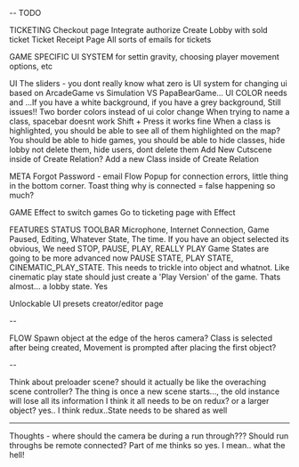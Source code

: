 --
TODO

TICKETING
  Checkout page
    Integrate authorize
    Create Lobby with sold ticket
  Ticket Receipt Page
  All sorts of emails for tickets

GAME SPECIFIC UI SYSTEM
  for settin gravity, choosing player movement options, etc

UI
  The sliders - you dont really know what zero is
  UI system for changing ui based on ArcadeGame vs Simulation VS PapaBearGame...
  UI COLOR needs and ...If you have a white background, if you have a grey background, Still issues!! Two border colors instead of ui color change
  When trying to name a class, spacebar doesnt work
    Shift + Press it works fine
  When a class is highlighted, you should be able to see all of them highlighted on the map?
  You should be able to hide games, you should be able to hide classes, hide lobby not delete them, hide users, dont delete them
  Add New Cutscene inside of Create Relation? Add a new Class inside of Create Relation

META
  Forgot Password - email Flow
  Popup for connection errors, little thing in the bottom corner. Toast thing
  why is connected = false happening so much?

GAME
  Effect to switch games
  Go to ticketing page with Effect

FEATURES
  STATUS TOOLBAR
    Microphone, Internet Connection, Game Paused, Editing, Whatever State, The time. If you have an object selected its obvious, 
    We need STOP, PAUSE, PLAY, REALLY PLAY
    Game States are going to be more advanced now PAUSE STATE, PLAY STATE, CINEMATIC_PLAY_STATE. This needs to trickle into object and whatnot. Like cinematic play state should just create a 'Play Version' of the game. Thats almost... a lobby state. Yes

  Unlockable UI presets creator/editor page

--

FLOW
  Spawn object at the edge of the heros camera?
  Class is selected after being created, Movement is prompted after placing the first object?

--

Think about preloader scene?
should it actually be like the overaching scene controller?
The thing is once a new scene starts..., the old instance will lose all its information
I think it all needs to be on redux? or a larger object?
yes.. I think redux..State needs to be shared as well

---

Thoughts - where should the camera be during a run through???
Should run throughs be remote connected? Part of me thinks so yes. I mean.. what the hell!